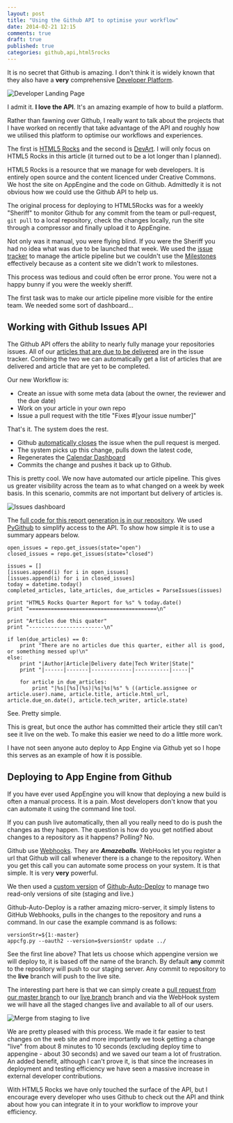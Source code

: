 ```yaml
---
layout: post
title: "Using the Github API to optimise your workflow"
date: 2014-02-21 12:15
comments: true
draft: true
published: true
categories: github,api,html5rocks
---
```


It is no secret that Github is amazing.  I don't think it is widely known that they also have a **very** comprehensive [Developer Platform](http://developer.github.com/).

![Developer Landing Page](/images/developers-github.png)

I admit it.  **I love the API**.  It's an amazing example of how to build a platform.

Rather than fawning over Github, I really want to talk about the projects that I have worked on recently that take advantage of the API and roughly how we utilised this platform to optimise our workflows and experiences.

The first is [HTML5 Rocks](http://www.html5rocks.com/) and the second is [DevArt](http://devart.withgoogle.com).  I will only focus on HTML5 Rocks in this article (it turned out to be a lot longer than I planned).

HTML5 Rocks is a resource that we manage for web developers.  It is entirely open source and the content licenced under Creative Commons.  We host the site on AppEngine and the code on Github.  Admittedly it is not obvious how we could use the Github API to help us.

The original process for deploying to HTML5Rocks was for a weekly "Sheriff" to monitor Github for any commit from the team or pull-request, `git pull` to a local repository, check the changes locally, run the site through a compressor and finally upload it to AppEngine.  

Not only was it manual, you were flying blind.  If you were the Sheriff you had no idea what was due to be launched that week.  We used the [issue tracker](https://github.com/html5rocks/www.html5rocks.com/issues) to manage the article pipeline but we couldn't use the [Milestones](https://github.com/html5rocks/www.html5rocks.com/issues/milestones) effectively because as a content site we didn't work to milestones.

This process was tedious and could often be error prone.  You were not a happy bunny if you were the weekly sheriff.

The first task was to make our article pipeline more visible for the entire team.  We needed some sort of dashboard...

## Working with Github Issues API

The Github API offers the ability to nearly fully manage your repositories issues.  All of our [articles that are due to be delivered](https://github.com/html5rocks/www.html5rocks.com/issues?direction=desc&labels=new+article&page=1&sort=created&state=open) are in the issue tracker.  Combing the two we can automatically get a list of articles that are delivered and article that are yet to be completed.

Our new Workflow is:

*  Create an issue with some meta data (about the owner, the reviewer and the due date)
*  Work on your article in your own repo
*  Issue a pull request with the title "Fixes #[your issue number]"

That's it.  The system does the rest.

*  Github [automatically closes](https://help.github.com/articles/closing-issues-via-commit-messages) the issue when the pull request is merged.  
*  The system picks up this change, pulls down the latest code, 
*  Regenerates the [Calendar Dashboard](https://github.com/html5rocks/www.html5rocks.com/blob/master/CALENDAR.md)
*  Commits the change and pushes it back up to Github.

This is pretty cool.  We now have automated our article pipeline.  This gives us greater visibility across the team as to what changed on a week by week basis.  In this scenario, commits are not important but delivery of articles is.

![Issues dashboard](/images/html5rocks-issues.png)

The [full code for this report generation is in our repository](https://github.com/html5rocks/www.html5rocks.com/blob/master/reports/quarter-report.py).  We used [PyGithub](https://github.com/jacquev6/PyGithub) to simplify access to the API.  To show how simple it is to use a summary appears below.

    open_issues = repo.get_issues(state="open")
    closed_issues = repo.get_issues(state="closed")

    issues = []
    [issues.append(i) for i in open_issues]
    [issues.append(i) for i in closed_issues]
    today = datetime.today()
    completed_articles, late_articles, due_articles = ParseIssues(issues)

    print "HTML5 Rocks Quarter Report for %s" % today.date()
    print "=========================================\n"

    print "Articles due this quater"    
    print "------------------------\n"

    if len(due_articles) == 0: 
        print "There are no articles due this quarter, either all is good, or something messed up!\n"
    else:
        print "|Author|Article|Delivery date|Tech Writer|State|"
        print "|------|-------|-------------|-----------|-----|"

        for article in due_articles:
            print "|%s|[%s](%s)|%s|%s|%s" % ((article.assignee or article.user).name, article.title, article.html_url, article.due_on.date(), article.tech_writer, article.state)

See.  Pretty simple.

This is great, but once the author has committed their article they still can't see it live on the web.  To make this easier we need to do a little more work.

I have not seen anyone auto deploy to App Engine via Github yet so I hope this serves as an example of how it is possible.

## Deploying to App Engine from Github

If you have ever used AppEngine you will know that deploying a new build is often a manual process.  It is a pain.  Most developers don't know that you can automate it using the command line tool.

If you can push live automatically, then all you really need to do is push the changes as they happen.  The question is how do you get notified about changes to a repository as it happens?  Polling? No.

Github use [Webhooks](https://github.com/blog/1778-webhooks-level-up).  They are _**Amazeballs**_.  WebHooks let you register a url that Github will call whenever there is a change to the repository.  When you get this call you can automate some process on your system.  It is that simple.  It is very **very** powerful.

We then used a [custom version](https://github.com/PaulKinlan/Github-Auto-Deploy) of [Github-Auto-Deploy](https://github.com/logsol/Github-Auto-Deploy) to manage two read-only versions of site (staging and live.)

Github-Auto-Deploy is a rather amazing micro-server, it simply listens to GitHub Webhooks, pulls in the changes to the repository and runs a command.  In our case the example command is as follows:

    versionStr=${1:-master}
    appcfg.py --oauth2 --version=$versionStr update ../

See the first line above?  That lets us choose which appengine version we will deploy to, it is based off the name of the branch.  By default **any** commit to the repository will push to our staging server.  Any commit to repository to the **live** branch will push to the live site.

The interesting part here is that we can simply create a [pull request from our master branch](https://github.com/html5rocks/www.html5rocks.com/pull/979) to our [live branch](https://github.com/html5rocks/www.html5rocks.com/tree/live) branch and via the WebHook system we will have all the staged changes live and available to all of our users.

![Merge from staging to live](/images/github-merge.png)

We are pretty pleased with this process.  We made it far easier to test changes on the web site and more importantly we took getting a change "live" from about 8 minutes to 10 seconds (excluding deploy time to appengine - about 30 seconds) and we saved our team a lot of frustration.  An added benefit, although I can't prove it, is that since the increases in deployment and testing efficiency we have seen a massive increase in external developer contributions.

With HTML5 Rocks we have only touched the surface of the API, but I encourage every developer who uses Github to check out the API and think about how you can integrate it in to your workflow to improve your efficiency.
